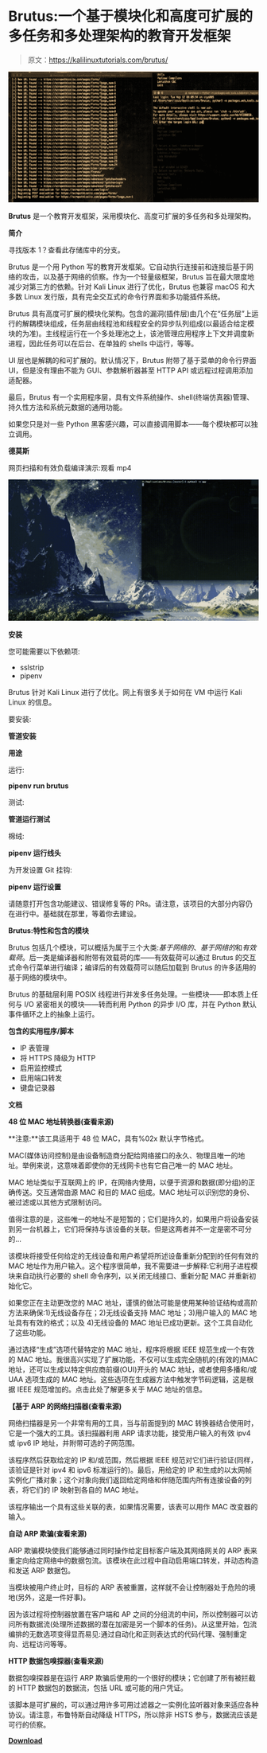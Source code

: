 # Brutus:一个基于模块化和高度可扩展的多任务和多处理架构的教育开发框架

> 原文：<https://kalilinuxtutorials.com/brutus/>

[![6 Reasons You Should Buy A Budget Phone](img//9cc280e25406d4f334d8722a6e103bb4.png "6 Reasons You Should Buy A Budget Phone")](https://1.bp.blogspot.com/-V3i5WFntzFk/YSXOUpeu0rI/AAAAAAAAKjs/pLsjrTCSu304paaEevUW78gH1u2I1k_VgCLcBGAsYHQ/s728/Brutus%2B%25281%2529.png)

**Brutus** 是一个教育开发框架，采用模块化、高度可扩展的多任务和多处理架构。

**简介**

寻找版本 1？查看此存储库中的分支。

Brutus 是一个用 Python 写的教育开发框架。它自动执行连接前和连接后基于网络的攻击，以及基于网络的侦察。作为一个轻量级框架，Brutus 旨在最大限度地减少对第三方的依赖。针对 Kali Linux 进行了优化，Brutus 也兼容 macOS 和大多数 Linux 发行版，具有完全交互式的命令行界面和多功能插件系统。

Brutus 具有高度可扩展的模块化架构。包含的漏洞(插件层)由几个在“任务层”上运行的解耦模块组成，任务层由线程池和线程安全的异步队列组成(以最适合给定模块的为准)。主线程运行在一个多处理池之上，该池管理应用程序上下文并调度新进程，因此任务可以在后台、在单独的 shells 中运行，等等。

UI 层也是解耦的和可扩展的。默认情况下，Brutus 附带了基于菜单的命令行界面 UI，但是没有理由不能为 GUI、参数解析器甚至 HTTP API 或远程过程调用添加适配器。

最后，Brutus 有一个实用程序层，具有文件系统操作、shell(终端仿真器)管理、持久性方法和系统元数据的通用功能。

如果您只是对一些 Python 黑客感兴趣，可以直接调用脚本——每个模块都可以独立调用。

**德莫斯**

网页扫描和有效负载编译演示:观看 mp4

![](img//ecc85a72fc8687427fe7168a5838dc9f.png)

**安装**

您可能需要以下依赖项:

*   sslstrip
*   pipenv

Brutus 针对 Kali Linux 进行了优化。网上有很多关于如何在 VM 中运行 Kali Linux 的信息。

要安装:

**管道安装**

**用途**

运行:

**pipenv run brutus**

测试:

**管道运行测试**

棉绒:

**pipenv 运行线头**

为开发设置 Git 挂钩:

**pipenv 运行设置**

请随意打开包含功能建议、错误修复等的 PRs。请注意，该项目的大部分内容仍在进行中。基础就在那里，等着你去建设。

**Brutus:特性和包含的模块**

Brutus 包括几个模块，可以概括为属于三个大类:*基于网络的*、*基于网络的*和*有效载荷*。后一类是编译器和附带有效载荷的库——有效载荷可以通过 Brutus 的交互式命令行菜单进行编译；编译后的有效载荷可以随后加载到 Brutus 的许多适用的基于网络的模块中。

Brutus 的基础层利用 POSIX 线程进行并发多任务处理。一些模块——即本质上任何与 I/O 紧密相关的模块——转而利用 Python 的异步 I/O 库，并在 Python 默认事件循环之上的抽象上运行。

**包含的实用程序/脚本**

*   IP 表管理
*   将 HTTPS 降级为 HTTP
*   启用监控模式
*   启用端口转发
*   键盘记录器

**文档**

**48 位 MAC 地址转换器(查看来源)**

**注意:**该工具适用于 48 位 MAC，具有%02x 默认字节格式。

MAC(媒体访问控制)是由设备制造商分配给网络接口的永久、物理且唯一的地址。举例来说，这意味着即使你的无线网卡也有它自己唯一的 MAC 地址。

MAC 地址类似于互联网上的 IP，在网络内使用，以便于资源和数据(即分组)的正确传送。交互通常由源 MAC 和目的 MAC 组成。MAC 地址可以识别您的身份、被过滤或以其他方式限制访问。

值得注意的是，这些唯一的地址不是短暂的；它们是持久的，如果用户将设备安装到另一台机器上，它们将保持与该设备的关联。但是这两者并不一定是密不可分的…

该模块将接受任何给定的无线设备和用户希望将所述设备重新分配到的任何有效的 MAC 地址作为用户输入。这个程序很简单，我不需要进一步解释:它利用子进程模块来自动执行必要的 shell 命令序列，以关闭无线接口、重新分配 MAC 并重新初始化它。

如果您正在主动更改您的 MAC 地址，谨慎的做法可能是使用某种验证结构或高阶方法来确保:1)无线设备存在；2)无线设备支持 MAC 地址；3)用户输入的 MAC 地址具有有效的格式；以及 4)无线设备的 MAC 地址已成功更新。这个工具自动化了这些功能。

通过选择“生成”选项代替特定的 MAC 地址，程序将根据 IEEE 规范生成一个有效的 MAC 地址。我很高兴实现了扩展功能，不仅可以生成完全随机的(有效的)MAC 地址，还可以生成以特定供应商前缀(OUI)开头的 MAC 地址，或者使用多播和/或 UAA 选项生成的 MAC 地址。这些选项在生成器方法中触发字节码逻辑，这是根据 IEEE 规范增加的。点击此处了解更多关于 MAC 地址的信息。

**【基于 ARP 的网络扫描器(查看来源)**

网络扫描器是另一个非常有用的工具，当与前面提到的 MAC 转换器结合使用时，它是一个强大的工具。该扫描器利用 ARP 请求功能，接受用户输入的有效 ipv4 或 ipv6 IP 地址，并附带可选的子网范围。

该程序然后获取给定的 IP 和/或范围，然后根据 IEEE 规范对它们进行验证(同样，该验证是针对 ipv4 和 ipv6 标准运行的)。最后，用给定的 IP 和生成的以太网帧实例化广播对象；这个对象向我们返回给定网络和伴随范围内所有连接设备的列表，将它们的 IP 映射到各自的 MAC 地址。

该程序输出一个具有这些关联的表，如果情况需要，该表可以用作 MAC 改变器的输入。

**自动 ARP 欺骗(查看来源)**

ARP 欺骗模块使我们能够通过同时操作给定目标客户端及其网络网关的 ARP 表来重定向给定网络中的数据包流。该模块在此过程中自动启用端口转发，并动态构造和发送 ARP 数据包。

当模块被用户终止时，目标的 ARP 表被重置，这样就不会让控制器处于危险的境地(另外，这是一件好事)。

因为该过程将控制器放置在客户端和 AP 之间的分组流的中间，所以控制器可以访问所有数据流(处理所述数据的潜在加密是另一个脚本的任务)。从这里开始，包流编排的无数选项变得显而易见:通过自动化和正则表达式的代码代理、强制重定向、远程访问等等。

**HTTP 数据包嗅探器(查看来源)**

数据包嗅探器是在运行 ARP 欺骗后使用的一个很好的模块；它创建了所有被拦截的 HTTP 数据包的数据流，包括 URL 或可能的用户凭证。

该脚本是可扩展的，可以通过用许多可用过滤器之一实例化监听器对象来适应各种协议。请注意，布鲁特斯自动降级 HTTPS，所以除非 HSTS 参与，数据流应该是可行的侦察。

[**Download**](https://github.com/MatthewZito/brutus)